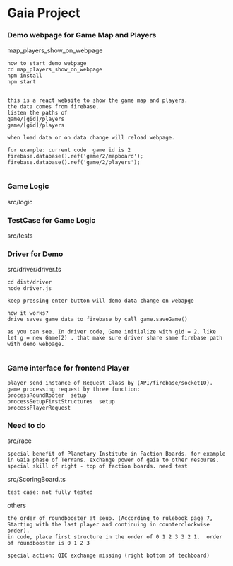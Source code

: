 # Gaia Project





### Demo webpage for Game Map and Players 
map_players_show_on_webpage

```
how to start demo webpage
cd map_players_show_on_webpage
npm install
npm start


```

```
this is a react website to show the game map and players.
the data comes from firebase.
listen the paths of
game/[gid]/players
game/[gid]/players

when load data or on data change will reload webpage.

for example: current code  game id is 2
firebase.database().ref('game/2/mapboard');
firebase.database().ref('game/2/players');


```




### Game Logic

src/logic


### TestCase for Game Logic

src/tests

### Driver for Demo 

src/driver/driver.ts

```
cd dist/driver
node driver.js

keep pressing enter button will demo data change on webapge

how it works?
drive saves game data to firebase by call game.saveGame()

as you can see. In driver code, Game initialize with gid = 2. like  let g = new Game(2) . that make sure driver share same firebase path with demo webpage.


```
### Game interface for frontend Player   

```
player send instance of Request Class by (API/firebase/socketIO).
game processing request by three function:
processRoundRooter  setup 
processSetupFirstStructures  setup
processPlayerRequest 

```



### Need to do

src/race
```
special benefit of Planetary Institute in Faction Boards. for example in Gaia phase of Terrans. exchange power of gaia to other resoures. 
special skill of right - top of faction boards. need test

```

src/ScoringBoard.ts
```
test case: not fully tested

```

others

```
the order of roundbooster at seup. (According to rulebook page 7, Starting with the last player and continuing in counterclockwise order).  
in code, place first structure in the order of 0 1 2 3 3 2 1.  order of roundbooster is 0 1 2 3

```

```
special action: QIC exchange missing (right bottom of techboard)

```







